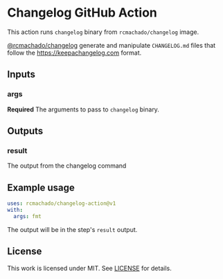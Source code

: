 # Changelog GitHub Action

This action runs `changelog` binary from `rcmachado/changelog` image.

[@rcmachado/changelog](https://github.com/rcmachado/changelog) generate and manipulate `CHANGELOG.md` files that follow the https://keepachangelog.com format.

## Inputs

### args

**Required** The arguments to pass to `changelog` binary.

## Outputs

### result

The output from the changelog command

## Example usage

```yaml
uses: rcmachado/changelog-action@v1
with:
  args: fmt
```

The output will be in the step's `result` output.

## License

This work is licensed under MIT. See [LICENSE](./LICENSE) for details.
